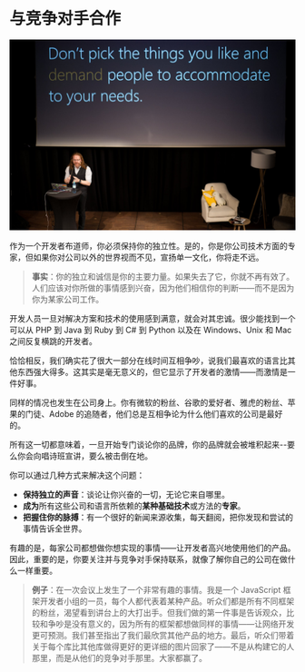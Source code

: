 # 与竞争对手合作

![不要挑选你喜欢的东西，并要求人们满足你的需求](../images/e6c9d24ely1h0anvg24mcj21900u0wiw.jpg)

作为一个开发者布道师，你必须保持你的独立性。是的，你是你公司技术方面的专家，但如果你对公司以外的世界视而不见，宣扬单一文化，你将走不远。

> **事实**：你的独立和诚信是你的主要力量。如果失去了它，你就不再有效了。人们应该对你所做的事情感到兴奋，因为他们相信你的判断——而不是因为你为某家公司工作。

开发人员一旦对解决方案和技术的使用感到满意，就会对其忠诚。很少能找到一个可以从 PHP 到 Java 到 Ruby 到 C# 到 Python 以及在 Windows、Unix 和 Mac 之间反复横跳的开发者。

恰恰相反，我们确实花了很大一部分在线时间互相争吵，说我们最喜欢的语言比其他东西强大得多。这其实是毫无意义的，但它显示了开发者的激情——而激情是一件好事。

同样的情况也发生在公司身上。你有微软的粉丝、谷歌的爱好者、雅虎的粉丝、苹果的门徒、Adobe 的追随者，他们总是互相争论为什么他们喜欢的公司是最好的。

所有这一切都意味着，一旦开始专门谈论你的品牌，你的品牌就会被堆积起来\--要么你会向唱诗班宣讲，要么被击倒在地。

你可以通过几种方式来解决这个问题：

-   **保持独立的声音**：谈论让你兴奋的一切，无论它来自哪里。
-   **成为**所有这些公司和语言所依赖的**某种基础技术**或方法的**专家**。
-   **把握住你的脉搏**：有一个很好的新闻来源收集，每天翻阅，把你发现和尝试的事情告诉全世界。

有趣的是，每家公司都想做你想实现的事情——让开发者高兴地使用他们的产品。因此，重要的是，你要关注并与竞争对手保持联系，就像了解你自己的公司在做什么一样重要。

> **例子**：在一次会议上发生了一个非常有趣的事情。我是一个 JavaScript 框架开发者小组的一员，每个人都代表着某种产品。听众们都是所有不同框架的粉丝，渴望看到讲台上的大打出手。但我们做的第一件事是告诉观众，比较和争吵是没有意义的，因为所有的框架都想做同样的事情——让网络开发更可预测。我们甚至指出了我们最欣赏其他产品的地方。最后，听众们带着关于每个库比其他库做得更好的更详细的图片回家了——不是从构建它的人那里，而是从他们的竞争对手那里。大家都赢了。
